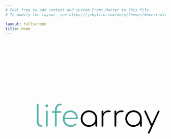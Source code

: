 ```yaml
---
# Feel free to add content and custom Front Matter to this file.
# To modify the layout, see https://jekyllrb.com/docs/themes/#overriding-theme-defaults

layout: fullscreen
title: Home
---
```

<svg xmlns="http://www.w3.org/2000/svg" viewBox="0 0 200 200" class="o-logo"><g stroke-width=".72" aria-label="lifearray" font-size="28.79" style="line-height:1.25"><path class="o-logo-life" fill="#58b4ab" d="M44 107.71q-1.394 0-2.496-.771-1.064-.771-1.688-2.13-.588-1.358-.588-3.157V80.141q0-.514.294-.808.33-.294.808-.294.513 0 .807.294.294.294.294.808v21.511q0 1.69.697 2.79.734 1.065 1.872 1.065h.918q.404 0 .661.294.257.293.257.807 0 .477-.294.808-.293.294-.807.294zm7.71 0q-.478 0-.808-.294-.294-.33-.294-.808V88.731q0-.514.294-.808.33-.294.807-.294.514 0 .808.294.294.294.294.808v17.877q0 .477-.294.808-.294.294-.808.294zm-.037-24.302q-.698 0-1.212-.477-.477-.514-.477-1.249 0-.844.514-1.248.55-.44 1.211-.44.625 0 1.138.44.551.404.551 1.248 0 .735-.514 1.249-.477.477-1.211.477zm11.233 24.302q-.477 0-.808-.294-.293-.33-.293-.808V87.593q0-2.497.77-4.406.771-1.945 2.387-3.046 1.652-1.102 4.184-1.102.514 0 .808.294.294.257.294.697 0 .441-.294.735-.294.257-.808.257-1.872 0-3.01.88-1.101.845-1.615 2.35-.477 1.468-.477 3.34v19.016q0 .477-.33.808-.294.294-.808.294zM58.94 90.346q-.44 0-.734-.257-.257-.294-.257-.734t.257-.698q.294-.293.734-.293h9.949q.44 0 .697.293.294.257.294.698 0 .44-.294.734-.257.257-.697.257zm22.761 17.547q-2.9 0-5.176-1.285-2.24-1.321-3.524-3.634-1.285-2.313-1.285-5.286 0-3.01 1.212-5.286 1.211-2.313 3.34-3.635 2.13-1.321 4.883-1.321 2.716 0 4.808 1.285 2.093 1.248 3.268 3.487 1.174 2.203 1.174 5.103 0 .477-.293.77-.294.258-.771.258H73.185v-1.91h16.74l-1.616 1.212q.073-2.386-.808-4.222-.88-1.835-2.533-2.863-1.615-1.064-3.817-1.064-2.093 0-3.745 1.064-1.615 1.028-2.57 2.863-.917 1.836-.917 4.259 0 2.386.99 4.221.992 1.836 2.754 2.9 1.762 1.028 4.038 1.028 1.432 0 2.864-.477 1.468-.514 2.312-1.321.294-.294.698-.294.44-.037.734.22.404.33.404.734.036.404-.33.735-1.175 1.064-3.084 1.762-1.872.697-3.598.697z"/><path d="M115.846 93.751q-2.303 0-4.145-1.036-1.814-1.065-2.88-2.88-1.036-1.842-1.036-4.116 0-2.303 1.037-4.117 1.065-1.843 2.879-2.88 1.842-1.064 4.145-1.064 2.304 0 4.117 1.065 1.814 1.036 2.85 2.879 1.066 1.814 1.066 4.117l-.72 1.151q0 1.958-.979 3.513-.95 1.554-2.59 2.476-1.642.892-3.744.892zm0-1.612q1.814 0 3.225-.835 1.44-.864 2.246-2.303.834-1.468.834-3.282 0-1.843-.834-3.282-.807-1.469-2.246-2.304-1.41-.863-3.225-.863-1.785 0-3.224.863-1.44.835-2.274 2.304-.835 1.44-.835 3.282 0 1.814.835 3.282.834 1.44 2.274 2.303 1.44.835 3.224.835zm7.17 1.44q-.375 0-.634-.23-.23-.26-.23-.634v-5.269l.546-1.727h1.18v6.996q0 .374-.23.633-.23.23-.633.23zm5.757-9.616q.173-1.843 1.008-3.254.835-1.44 2.16-2.245 1.323-.806 2.936-.806 1.094 0 1.698.259.605.259.46.92-.085.433-.402.52-.317.085-.777.028-.432-.086-.98-.086-1.439 0-2.562.604-1.122.605-1.756 1.67-.633 1.036-.633 2.39zm.288 9.615q-.374 0-.633-.23-.23-.259-.23-.633V78.694q0-.403.23-.633.259-.23.633-.23.403 0 .633.23.23.23.23.633v14.02q0 .375-.23.634-.23.23-.633.23zm12.322-9.615q.173-1.843 1.008-3.254.835-1.44 2.16-2.245 1.323-.806 2.936-.806 1.094 0 1.698.259.605.259.461.92-.086.433-.403.52-.317.085-.777.028-.432-.086-.98-.086-1.439 0-2.562.604-1.122.605-1.756 1.67-.633 1.036-.633 2.39zm.288 9.615q-.374 0-.633-.23-.23-.259-.23-.633V78.694q0-.403.23-.633.259-.23.633-.23.403 0 .634.23.23.23.23.633v14.02q0 .375-.23.634-.23.23-.634.23zm17.792.173q-2.303 0-4.145-1.036-1.814-1.065-2.88-2.88-1.036-1.842-1.036-4.116 0-2.303 1.037-4.117 1.065-1.843 2.879-2.88 1.842-1.064 4.145-1.064 2.304 0 4.117 1.065 1.814 1.036 2.85 2.879 1.066 1.814 1.066 4.117l-.72 1.151q0 1.958-.979 3.513-.95 1.554-2.59 2.476-1.642.892-3.744.892zm0-1.612q1.814 0 3.225-.835 1.44-.864 2.246-2.303.834-1.468.834-3.282 0-1.843-.834-3.282-.807-1.469-2.246-2.304-1.41-.863-3.225-.863-1.785 0-3.224.863-1.44.835-2.275 2.304-.834 1.44-.834 3.282 0 1.814.834 3.282.835 1.44 2.275 2.303 1.44.835 3.224.835zm7.17 1.44q-.375 0-.634-.23-.23-.26-.23-.634v-5.269l.546-1.727h1.18v6.996q0 .374-.23.633-.23.23-.633.23zm7.801 6.823q-.173 0-.403-.087-.777-.316-.432-1.065l9.674-20.96q.345-.719 1.065-.431.777.317.432 1.065l-9.674 20.96q-.259.518-.662.518zm3.052-7.198q-.374.173-.662.087-.288-.087-.46-.461l-6.306-13.82q-.173-.374-.086-.662.086-.287.46-.46.375-.173.663-.087.287.087.46.461l6.305 13.82q.173.374.087.662-.087.287-.461.46z" font-family="Comfortaa" font-weight="300" style="-inkscape-font-specification:'Comfortaa Light'" transform="translate(-43.362 -11.61) scale(1.27508)"/></g></svg>